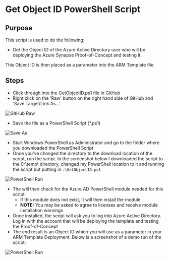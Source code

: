 # Get Object ID PowerShell Script

## Purpose
This script is used to do the following:

- Get the Object ID of the Azure Active Directory user who will be deploying the Azure Synapse Proof-of-Concept and testing it.

This Object ID is then placed as a parameter into the ARM Template file

## Steps
- Click through into the GetObjectID.ps1 file in GitHub
- Right click on the 'Raw' button on the right hand side of GitHub and 'Save Target/Link As...'

![GitHub Raw](https://raw.githubusercontent.com/Azure/azure-quickstart-templates/master/101-synapse-workspace-and-pools/images/5.png)

- Save the file as a PowerShell Script (*.ps1)

![Save As](https://raw.githubusercontent.com/Azure/azure-quickstart-templates/master/101-synapse-workspace-and-pools/images/6.png)

- Start Windows PowerShell as Administrator and go to the folder where you downloaded the PowerShell Script
- Once you've changed the directory to the download location of the script, run the script. In the screenshot below I downloaded the script to the C:\temp\ directory, changed my PowerShell location to it and running the script but putting in `.\GetObjectID.ps1`

![PowerShell Run](https://raw.githubusercontent.com/Azure/azure-quickstart-templates/master/101-synapse-workspace-and-pools/images/7.png)

- The will then check for the Azure AD PowerShell module needed for this script
    - If this module does not exist, it will then install the module
    - **NOTE:** You may be asked to agree to licenses and receive module installation warnings
- Once installed, the script will ask you to log into Azure Active Directory. Log in with the account that will be deploying the template and testing the Proof-of-Concept
- The end result is an Object ID which you will use as a parameter in your ARM Template Deployment. Below is a screenshot of a demo run of the script:

![PowerShell Run](https://raw.githubusercontent.com/Azure/azure-quickstart-templates/master/101-synapse-workspace-and-pools/images/8.png)

